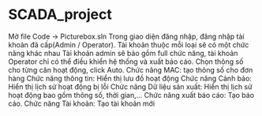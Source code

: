 # SCADA_project
Mở file Code -> Picturebox.sln
Trong giao diện đăng nhập, đăng nhập tài khoản đã cấp(Admin / Operator).
Tài khoản thuộc mỗi loại sẽ có một chức năng khác nhau 
Tài khoản admin sẽ bảo gồm full chức năng, tài khoản Operator chỉ có thể điều khiển hệ thống và xuất báo cáo.
Chọn thông số cho từng cân hoạt động, click Auto.
Chức năng MAC: tạo thông số cho đơn hàng
Chức năng thông tin: Hiển thị lưu đồ hoạt động
Chức năng Cảnh bảo: Hiển thị lịch sử hoạt động bị lỗi
Chức năng Dữ liệu sản xuất: Hiển thị lịch sử hoạt động bao gồm thông số, thời gian,...
Chức năng xuất báo cáo: Tạo báo cáo.
Chức năng Tài khoản: Tạo tài khoản mới
